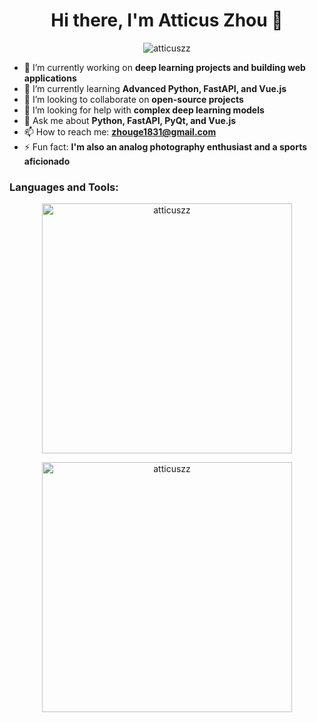 <h1 align="center">Hi there, I'm Atticus Zhou 👋</h1>
<p align="center">
  <img src="https://komarev.com/ghpvc/?username=atticuszz&label=Profile%20views&color=0e75b6&style=flat" alt="atticuszz" />
</p>

- 🔭 I’m currently working on **deep learning projects and building web applications**
- 🌱 I’m currently learning **Advanced Python, FastAPI, and Vue.js**
- 👯 I’m looking to collaborate on **open-source projects**
- 🤝 I’m looking for help with **complex deep learning models**
- 💬 Ask me about **Python, FastAPI, PyQt, and Vue.js**
- 📫 How to reach me: **zhouge1831@gmail.com**
- ⚡ Fun fact: **I'm also an analog photography enthusiast and a sports aficionado**

<h3 align="left">Languages and Tools:</h3>

<p align="center">
  <img src="https://github-readme-stats.vercel.app/api/top-langs?username=atticuszz&show_icons=true&theme=dark&title_color=0099ff&text_color=474747&bg_color=ffffff&locale=en&layout=compact" alt="atticuszz" width="400"/>
</p>
<p align="center">
  <img src="https://github-readme-stats.vercel.app/api?username=atticuszz&show_icons=true&theme=dark&title_color=ff0000&text_color=00ffff&bg_color=000000&locale=en" alt="atticuszz" width="400"/>
</p>
